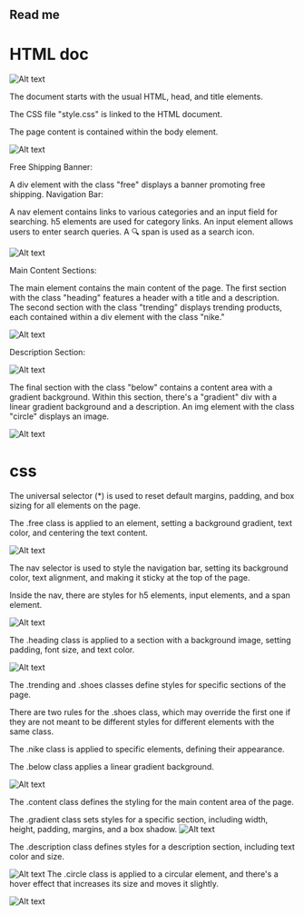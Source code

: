 ## Read me 


# HTML doc

![Alt text](image.png)

The document starts with the usual HTML, head, and title elements.

The CSS file "style.css" is linked to the HTML document.

The page content is contained within the body element.

![Alt text](image-1.png)

Free Shipping Banner:

A div element with the class "free" displays a banner promoting free shipping.
Navigation Bar:

A nav element contains links to various categories and an input field for searching.
h5 elements are used for category links.
An input element allows users to enter search queries.
A 🔍 span is used as a search icon.

![Alt text](image-2.png)

Main Content Sections:

The main element contains the main content of the page.
The first section with the class "heading" features a header with a title and a description.
The second section with the class "trending" displays trending products, each contained within a div element with the class "nike."

![Alt text](image-3.png)

Description Section:

![Alt text](image-4.png)

The final section with the class "below" contains a content area with a gradient background.
Within this section, there's a "gradient" div with a linear gradient background and a description.
An img element with the class "circle" displays an image.

![Alt text](image-5.png)

# css 

The universal selector (*) is used to reset default margins, padding, and box sizing for all elements on the page.

The .free class is applied to an element, setting a background gradient, text color, and centering the text content.

![Alt text](image-6.png)

The nav selector is used to style the navigation bar, setting its background color, text alignment, and making it sticky at the top of the page.

Inside the nav, there are styles for h5 elements, input elements, and a span element.

![Alt text](image-7.png)

The .heading class is applied to a section with a background image, setting padding, font size, and text color.

![Alt text](image-8.png)

The .trending and .shoes classes define styles for specific sections of the page.


There are two rules for the .shoes class, which may override the first one if they are not meant to be different styles for different elements with the same class.

The .nike class is applied to specific elements, defining their appearance.

The .below class applies a linear gradient background.

![Alt text](image-9.png)

The .content class defines the styling for the main content area of the page.

The .gradient class sets styles for a specific section, including width, height, padding, margins, and a box shadow.
![Alt text](image-10.png)

The .description class defines styles for a description section, including text color and size.

![Alt text](image-11.png)
The .circle class is applied to a circular element, and there's a hover effect that increases its size and moves it slightly.

![Alt text](image-12.png)
